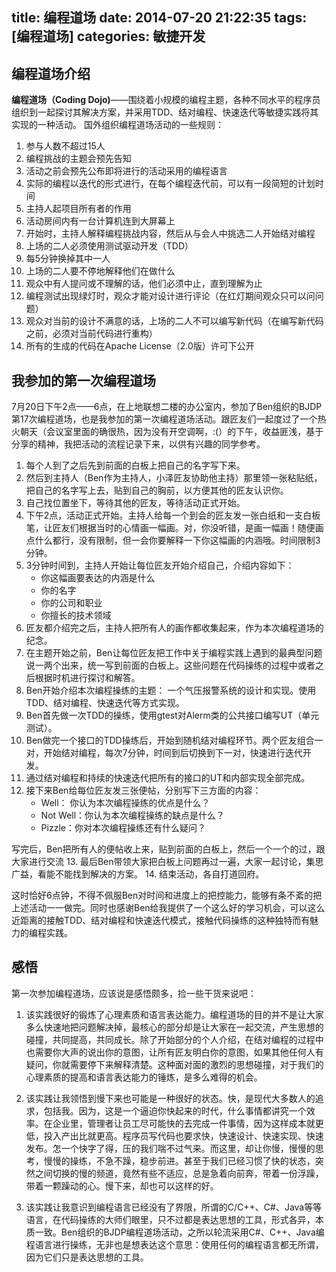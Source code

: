 title: 编程道场
date: 2014-07-20 21:22:35
tags: [编程道场]
categories: 敏捷开发
---
## 编程道场介绍
**编程道场（Coding Dojo)**——围绕着小规模的编程主题，各种不同水平的程序员组织到一起探讨其解决方案，并采用TDD、结对编程、快速迭代等敏捷实践将其实现的一种活动。
国外组织编程道场活动的一些规则：

1. 参与人数不超过15人
2. 编程挑战的主题会预先告知
3. 活动之前会预先公布即将进行的活动采用的编程语言
4. 实际的编程以迭代的形式进行，在每个编程迭代前，可以有一段简短的计划时间
5. 主持人起项目所有者的作用
6. 活动房间内有一台计算机连到大屏幕上
7. 开始时，主持人解释编程挑战内容，然后从与会人中挑选二人开始结对编程
8. 上场的二人必须使用测试驱动开发（TDD）
9. 每5分钟换掉其中一人
10. 上场的二人要不停地解释他们在做什么
11. 观众中有人提问或不理解的话，他们必须中止，直到理解为止
12. 编程测试出现绿灯时，观众才能对设计进行评论（在红灯期间观众只可以问问题）
13. 观众对当前的设计不满意的话，上场的二人不可以编写新代码（在编写新代码之前，必须对当前代码进行重构）
14. 所有的生成的代码在Apache License（2.0版）许可下公开

## 我参加的第一次编程道场
7月20日下午2点——6点，在上地联想二楼的办公室内，参加了Ben组织的BJDP第17次编程道场，也是我参加的第一次编程道场活动。跟匠友们一起度过了一个热火朝天（会议室里面的确很热，因为没有开空调啊，:(）的下午，收益匪浅，基于分享的精神，我把活动的流程记录下来，以供有兴趣的同学参考。

1. 每个人到了之后先到前面的白板上把自己的名字写下来。
2. 然后到主持人（Ben作为主持人，小泽匠友协助他主持）那里领一张粘贴纸，把自己的名字写上去，贴到自己的胸前，以方便其他的匠友认识你。
3. 自己找位置坐下，等待其他的匠友，等待活动正式开始。
4. 下午2点，活动正式开始。主持人给每一个到会的匠友发一张白纸和一支白板笔，让匠友们根据当时的心情画一幅画。对，你没听错，是画一幅画！随便画点什么都行，没有限制，但一会你要解释一下你这幅画的内涵哦。时间限制3分钟。
5. 3分钟时间到，主持人开始让每位匠友开始介绍自己，介绍内容如下：
    * 你这幅画要表达的内涵是什么
    * 你的名字
    * 你的公司和职业
    * 你擅长的技术领域
6. 匠友都介绍完之后，主持人把所有人的画作都收集起来，作为本次编程道场的纪念。
7. 在主题开始之前，Ben让每位匠友把工作中关于编程实践上遇到的最典型问题说一两个出来，统一写到前面的白板上。这些问题在代码操练的过程中或者之后根据时机进行探讨和解答。
8. Ben开始介绍本次编程操练的主题： 一个气压报警系统的设计和实现。使用TDD、结对编程、快速迭代等方式实现。
9. Ben首先做一次TDD的操练，使用gtest对Alerm类的公共接口编写UT（单元测试）。
10. Ben做完一个接口的TDD操练后，开始到随机结对编程环节。两个匠友组合一对，开始结对编程，每次7分钟，时间到后切换到下一对，快速进行迭代开发。
11. 通过结对编程和持续的快速迭代把所有的接口的UT和内部实现全部完成。
12. 接下来Ben给每位匠友发三张便帖，分别写下三方面的内容：
    * Well： 你认为本次编程操练的优点是什么？
    * Not Well：你认为本次编程操练的缺点是什么？
    * Pizzle：你对本次编程操练还有什么疑问？

写完后，Ben把所有人的便帖收上来，贴到前面的白板上，然后一个一个的过，跟大家进行交流
13. 最后Ben带领大家把白板上问题再过一遍，大家一起讨论，集思广益，看能不能找到解决的方案。
14. 结束活动，各自打道回府。

这时恰好6点钟，不得不佩服Ben对时间和进度上的把控能力，能够有条不紊的把上述活动一一做完。同时也感谢Ben给我提供了一个这么好的学习机会，可以这么近距离的接触TDD、结对编程和快速迭代模式，接触代码操练的这种独特而有魅力的编程实践。

## 感悟
第一次参加编程道场，应该说是感悟颇多，捡一些干货来说吧：

1. 该实践很好的锻炼了心理素质和语言表达能力。编程道场的目的并不是让大家多么快速地把问题解决掉，最核心的部分却是让大家在一起交流，产生思想的碰撞，共同提高，共同成长。除了开始部分的个人介绍，在结对编程的过程中也需要你大声的说出你的意图，让所有匠友明白你的意图，如果其他任何人有疑问，你就需要停下来解释清楚。这种面对面的激烈的思想碰撞，对于我们的心理素质的提高和语言表达能力的锤炼，是多么难得的机会。

2. 该实践让我领悟到慢下来也可能是一种很好的状态。快，是现代大多数人的追求，包括我。因为，这是一个逼迫你快起来的时代，什么事情都讲究一个效率。在企业里，管理者让员工尽可能快的去完成一件事情，因为这样成本就更低，投入产出比就更高。程序员写代码也要求快，快速设计、快速实现、快速发布。怎一个快字了得，压的我们喘不过气来。而这里，却让你慢，慢慢的思考，慢慢的操练，不急不躁，稳步前进。甚至于我们已经习惯了快的状态，突然之间切换的慢的频道，竟然有些不适应，总是急着向前奔，带着一份浮躁，带着一颗躁动的心。慢下来，却也可以这样的好。

3. 该实践让我意识到编程语言已经没有了界限，所谓的C/C++、C#、Java等等语言，在代码操练的大师们眼里，只不过都是表达思想的工具，形式各异，本质一致。Ben组织的BJDP编程道场活动，之所以轮流采用C#、C++、Java编程语言进行操练，无非也是想表达这个意思：使用任何的编程语言都无所谓，因为它们只是表达思想的工具。

